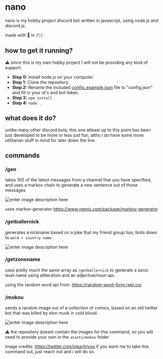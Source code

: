 ﻿# nano
nano is my hobby project discord bot written in javascript, using node.js and discord.js.

made with 🦞 in 🇫🇮
## how to get it running?
⚠️ since this is my own hobby project I will not be providing any kind of support.

- **Step 0:** Install node.js on your computer.
- **Step 1:** Clone the repository.
- **Step 2:** Rename the included [config_example.json](https://github.com/koskisami/nano/blob/main/config_example.json "config_example.json") file to "config.json" and fill in your id's and bot token.
- **Step 3:** `npm install`
- **Step 4:** `node .`

## what does it do?
unlike many other discord bots, this one atleast up to this point has been just developed to be more or less just fun, altho i do have some more utilitarian stuff in mind for later down the line.

## commands
### /gen
takes 100 of the latest messages from a channel that you have specified, and uses a markov chain to generate a new sentence out of those messages

![enter image description here](https://i.imgur.com/fx1rMnH.png)

uses markov-generator https://www.npmjs.com/package/markov-generator
### /getballernick
generates a nickname based on a joke that my friend group has, boils down to `word + country name`

![enter image description here](https://i.imgur.com/KXgRKvI.jpeg)

### /getzonename
uses pretty much the same array as `/getballernick` to generate a sonic level name using alliteration and an adjective/noun api.

using the random word api from: https://random-word-form.repl.co/

### /mokou
sends a random image out of a collection of comics, based on an old twitter bot that was killed by elon musk in cold blood.

![enter image description here](https://i.imgur.com/tWqaMr7.jpeg)

⚠️ the repository doesnt contain the images for this command, so you will need to provide your own in the `assets/mokou` folder

image credits: https://twitter.com/jokanhiyou
if you want me to take this command out, just reach out and i will do so.

